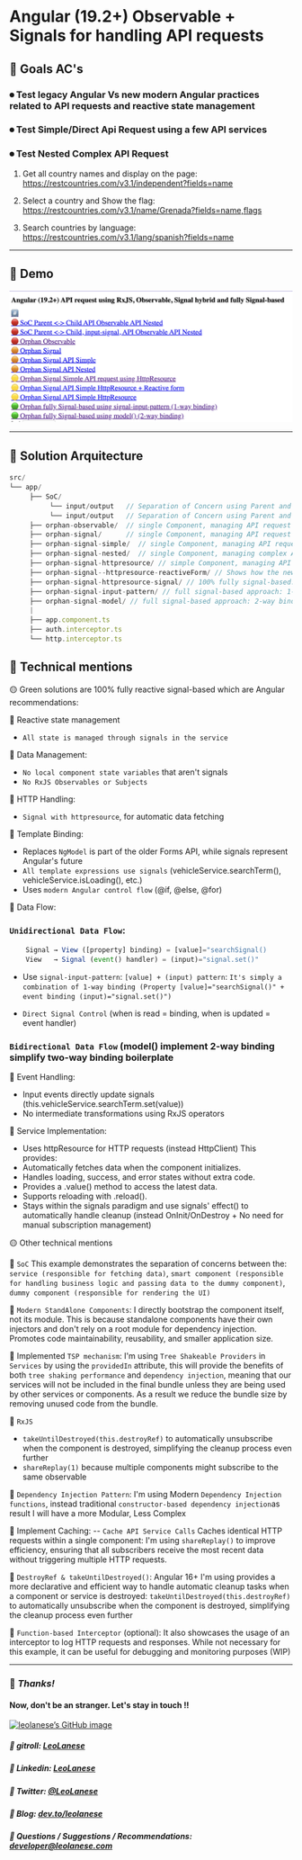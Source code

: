 # Angular (19.2+) Observable + Signals for handling API requests

## 🔸 Goals AC's

### ⏺ Test legacy Angular Vs new modern Angular practices related to API requests and reactive state management

### ⏺ Test Simple/Direct Api Request using a few API services

### ⏺ Test Nested Complex API Request
1.	Get all country names and display on the page: 
https://restcountries.com/v3.1/independent?fields=name

2.	Select a country and Show the flag: 
https://restcountries.com/v3.1/name/Grenada?fields=name,flags

3.	Search countries by language: 
https://restcountries.com/v3.1/lang/spanish?fields=name  

---

## 🔸 Demo

![modern-angular](./src/assets/signals-modern-angular.png)

---

## 🔸 Solution Arquitecture

```js
src/
└── app/
     ├── SoC/
          └── input/output   // Separation of Concern using Parent and Child, @Input()/@Output()
          └── input/output   // Separation of Concern using Parent and Child, input signal/@Output()  
     ├── orphan-observable/  // single Component, managing API request using Observables
     ├── orphan-signal/      // single Component, managing API request using Signals
     ├── orphan-signal-simple/  // single Component, managing API request using Signal
     ├── orphan-signal-nested/  // single Component, managing complex API request using Signal
     ├── orphan-signal-httpresource/ // simple Component, managing API request using Signals with httpResouce asynchronous data fetching
     ├── orphan-signal--httpresource-reactiveForm/ // Shows how the new signals approach replaces the traditional RxJS pattern
     ├── orphan-signal-httpresource-signal/ // 100% fully signal-based. Using direct signal binding with [value] and (input). Simple event handler to update the signal
     ├── orphan-signal-input-pattern/ // full signal-based approach: 1-way binding 
     ├── orphan-signal-model/ // full signal-based approach: 2-way binding
     |
     ├── app.component.ts
     ├── auth.interceptor.ts
     └── http.interceptor.ts
```

## 🔸 Technical mentions

🟡 Green solutions are 100% fully reactive signal-based which are Angular recommendations:

🔵 Reactive state management
- `All state is managed through signals in the service`

🔵 Data Management:
- `No local component state variables` that aren't signals
- `No RxJS Observables or Subjects`

🔵 HTTP Handling:
- `Signal with httpresource`, for automatic data fetching

🔵 Template Binding:
- Replaces `NgModel` is part of the older Forms API, while signals represent Angular's future
- `All template expressions use signals` (vehicleService.searchTerm(), vehicleService.isLoading(), etc.)
- Uses `modern Angular control flow` (@if, @else, @for)

🔵 Data Flow:
### `Unidirectional Data Flow`: 
```js
    Signal → View ([property] binding) = [value]="searchSignal()
    View   → Signal (event() handler) = (input)="signal.set()"
```
- Use `signal-input-pattern`: `[value] + (input) pattern`: 
`It's simply a combination of 1-way binding (Property [value]="searchSignal()" + event binding (input)="signal.set()")`

- `Direct Signal Control` (when is read = binding, when is updated = event handler)

### `Bidirectional Data Flow` (model() implement 2-way binding simplify two-way binding boilerplate

🔵 Event Handling:
- Input events directly update signals (this.vehicleService.searchTerm.set(value))
- No intermediate transformations using RxJS operators

🔵 Service Implementation:
- Uses httpResource for HTTP requests (instead HttpClient)
This provides:
- Automatically fetches data when the component initializes.
- Handles loading, success, and error states without extra code.
- Provides a .value() method to access the latest data.
- Supports reloading with .reload().
- Stays within the signals paradigm and use signals' effect() to automatically handle cleanup (instead OnInit/OnDestroy + No need for manual subscription management)


🟡 Other technical mentions

🔵 `SoC`
This example demonstrates the separation of concerns between the: 
`service (responsible for fetching data)`, 
`smart component (responsible for handling business logic and passing data to the dummy component)`, `dummy component (responsible for rendering the UI)` 

🔵 `Modern StandAlone Components`:
I directly bootstrap the component itself, not its module. This is because standalone components have their own injectors and don't rely on a root module for dependency injection. Promotes code maintainability, reusability, and smaller application size.

🔵 Implemented `TSP mechanism`:
I'm using `Tree Shakeable Providers` in `Services` by using the `providedIn` attribute, this will provide the benefits of both `tree shaking performance` and `dependency injection`,
meaning that our services will not be included in the final bundle unless they are being used by other services or components. As a result we reduce the bundle size by removing unused code from the bundle.

🔵 `RxJS`
- `takeUntilDestroyed(this.destroyRef)` to automatically unsubscribe when the component is destroyed, simplifying the cleanup process even further
- `shareReplay(1)` because multiple components might subscribe to the same observable

🔵 `Dependency Injection Pattern`:
I'm using Modern `Dependency Injection functions`, instead traditional `constructor-based dependency injection`as result I will have a more Modular, Less Complex

🔵 Implement Caching:
-- `Cache API Service Calls`
Caches identical HTTP requests within a single component:
I'm using `shareReplay()` to improve efficiency, ensuring that all subscribers receive the most recent data without triggering multiple HTTP requests.

🔵 `DestroyRef & takeUntilDestroyed()`: Angular 16+
I'm using provides a more declarative and efficient way to handle automatic cleanup tasks when a component or service is destroyed: `takeUntilDestroyed(this.destroyRef)` to automatically unsubscribe when the component is destroyed, simplifying the cleanup process even further

🔵 `Function-based Interceptor` (optional): 
It also showcases the usage of an interceptor to log HTTP requests and responses. While not necessary for this example, it can be useful for debugging and monitoring purposes (WIP)


---
### :100: <i>Thanks!</i>
#### Now, don't be an stranger. Let's stay in touch ‼

<a href="https://github.com/leolanese" target="_blank" rel="noopener noreferrer">
  <img src="https://scastiel.dev/api/image/leolanese?dark&removeLink" alt="leolanese’s GitHub image" width="600" height="314" />
</a>

##### :radio_button: gitroll: <a href="https://gitroll.io/profile/uCOZ9SM8b7ne9h17NuPuKVky9uFh2" target="_blank">LeoLanese</a>
##### :radio_button: Linkedin: <a href="https://www.linkedin.com/in/leolanese/" target="_blank">LeoLanese</a>
##### :radio_button: Twitter: <a href="https://twitter.com/LeoLanese" target="_blank">@LeoLanese</a>
##### :radio_button: Blog: <a href="https://www.dev.to/leolanese" target="_blank">dev.to/leolanese</a>
##### :radio_button: Questions / Suggestions / Recommendations: <a href="mailto:developer@leolanese.com">developer@leolanese.com</a>

